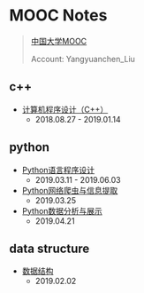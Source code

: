 # MOOC Notes

> [中国大学MOOC](https://www.icourse163.org/)
>
> Account: Yangyuanchen_Liu

## c++

* [计算机程序设计（C++）](https://www.icourse163.org/course/XJTU-46006?tid=1003083001)
  * 2018.08.27 - 2019.01.14

## python

* [Python语言程序设计](https://www.icourse163.org/learn/BIT-268001?tid=1206073223)
  * 2019.03.11 - 2019.06.03
* [Python网络爬虫与信息提取](https://www.icourse163.org/learn/BIT-268001?tid=1206093223)
  * 2019.03.25
* [Python数据分析与展示]()
  * 2019.04.21

## data structure

* [数据结构](https://www.icourse163.org/learn/ZJU-93001?tid=1003997005)
  * 2019.02.02

